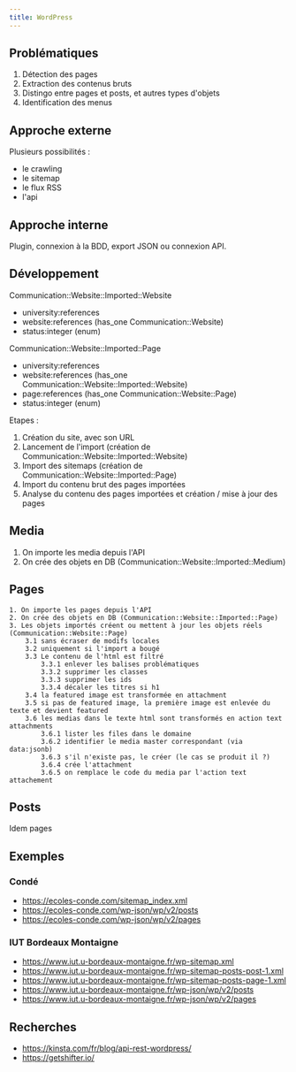 ```yaml
---
title: WordPress
---
```


## Problématiques

1. Détection des pages
2. Extraction des contenus bruts
3. Distingo entre pages et posts, et autres types d'objets
4. Identification des menus

## Approche externe

Plusieurs possibilités :
- le crawling
- le sitemap
- le flux RSS
- l'api

## Approche interne

Plugin, connexion à la BDD, export JSON ou connexion API.

## Développement

Communication::Website::Imported::Website
- university:references
- website:references (has_one Communication::Website)
- status:integer (enum)

Communication::Website::Imported::Page
- university:references
- website:references (has_one Communication::Website::Imported::Website)
- page:references (has_one Communication::Website::Page)
- status:integer (enum)

Etapes :
1. Création du site, avec son URL
2. Lancement de l'import (création de Communication::Website::Imported::Website)
3. Import des sitemaps (création de Communication::Website::Imported::Page)
4. Import du contenu brut des pages importées
5. Analyse du contenu des pages importées et création / mise à jour des pages


## Media
1. On importe les media depuis l'API
2. On crée des objets en DB (Communication::Website::Imported::Medium)

## Pages
```
1. On importe les pages depuis l'API
2. On crée des objets en DB (Communication::Website::Imported::Page)
3. Les objets importés créent ou mettent à jour les objets réels (Communication::Website::Page)
    3.1 sans écraser de modifs locales
    3.2 uniquement si l'import a bougé
    3.3 Le contenu de l'html est filtré
        3.3.1 enlever les balises problématiques
        3.3.2 supprimer les classes
        3.3.3 supprimer les ids
        3.3.4 décaler les titres si h1
    3.4 la featured image est transformée en attachment
    3.5 si pas de featured image, la première image est enlevée du texte et devient featured
    3.6 les medias dans le texte html sont transformés en action text attachments
        3.6.1 lister les files dans le domaine
        3.6.2 identifier le media master correspondant (via data:jsonb)
        3.6.3 s'il n'existe pas, le créer (le cas se produit il ?)
        3.6.4 crée l'attachment
        3.6.5 on remplace le code du media par l'action text attachement
```
## Posts
Idem pages

## Exemples

### Condé

- https://ecoles-conde.com/sitemap_index.xml
- https://ecoles-conde.com/wp-json/wp/v2/posts
- https://ecoles-conde.com/wp-json/wp/v2/pages

### IUT Bordeaux Montaigne

- https://www.iut.u-bordeaux-montaigne.fr/wp-sitemap.xml
- https://www.iut.u-bordeaux-montaigne.fr/wp-sitemap-posts-post-1.xml
- https://www.iut.u-bordeaux-montaigne.fr/wp-sitemap-posts-page-1.xml
- https://www.iut.u-bordeaux-montaigne.fr/wp-json/wp/v2/posts
- https://www.iut.u-bordeaux-montaigne.fr/wp-json/wp/v2/pages

## Recherches

- https://kinsta.com/fr/blog/api-rest-wordpress/
- https://getshifter.io/